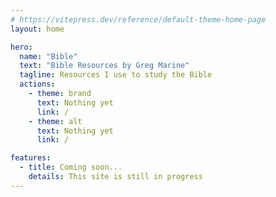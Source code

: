 ```yaml
---
# https://vitepress.dev/reference/default-theme-home-page
layout: home

hero:
  name: "Bible"
  text: "Bible Resources by Greg Marine"
  tagline: Resources I use to study the Bible
  actions:
    - theme: brand
      text: Nothing yet
      link: /
    - theme: alt
      text: Nothing yet
      link: /

features:
  - title: Coming soon...
    details: This site is still in progress
---
```


